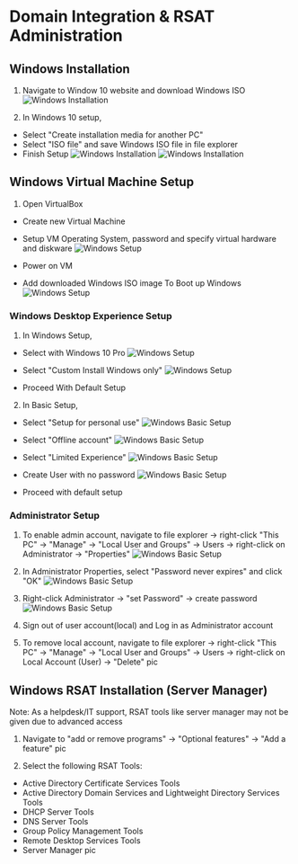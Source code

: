 # Domain Integration & RSAT Administration

## Windows Installation

1. Navigate to Window 10 website and download Windows ISO
![Windows Installation](./screenshots/windows-installation.png)

2. In Windows 10 setup,
- Select "Create installation media for another PC"
- Select "ISO file" and save Windows ISO file in file explorer
- Finish Setup
![Windows Installation](./screenshots/windows-installation-2.png)
![Windows Installation](./screenshots/windows-installation-3.png)

## Windows Virtual Machine Setup

1. Open VirtualBox
- Create new Virtual Machine
- Setup VM Operating System, password and specify virtual hardware and diskware
![Windows Setup](./screenshots/windows-setup.png)

- Power on VM
- Add downloaded Windows ISO image To Boot up Windows
![Windows Setup](./screenshots/windows-setup-2.png)

### Windows Desktop Experience Setup

1. In Windows Setup,
- Select with Windows 10 Pro
![Windows Setup](./screenshots/windows-setup-3.png)

- Select "Custom Install Windows only"
![Windows Setup](./screenshots/windows-setup-4.png)

- Proceed With Default Setup

2. In Basic Setup,
- Select "Setup for personal use"
![Windows Basic Setup](./screenshots/basic-setup.png)

- Select "Offline account"
![Windows Basic Setup](./screenshots/basic-setup-2.png)

- Select "Limited Experience"
![Windows Basic Setup](./screenshots/basic-setup-3.png)

- Create User with no password
![Windows Basic Setup](./screenshots/basic-setup-4.png)

- Proceed with default setup

### Administrator Setup
1. To enable admin account, navigate to file explorer -> right-click "This PC" -> "Manage" -> "Local User and Groups" -> Users -> right-click on Administrator -> "Properties"
![Windows Basic Setup](./screenshots/basic-setup-5.png)

2. In Administrator Properties, select "Password never expires" and click "OK"
![Windows Basic Setup](./screenshots/basic-setup-6.png)

3. Right-click Administrator -> "set Password" -> create password
![Windows Basic Setup](./screenshots/basic-setup-7.png)

4. Sign out of user account(local) and Log in as Administrator account

5. To remove local account, navigate to file explorer -> right-click "This PC" -> "Manage" -> "Local User and Groups" -> Users -> right-click on Local Account (User) -> "Delete"
pic

## Windows RSAT Installation (Server Manager)
Note: As a helpdesk/IT support, RSAT tools like server manager may not be given due to advanced access

1. Navigate to "add or remove programs" -> "Optional features" -> "Add a feature"
pic

2. Select the following RSAT Tools: 
- Active Directory Certificate Services Tools
- Active Directory Domain Services and Lightweight Directory Services Tools
- DHCP Server Tools
- DNS Server Tools
- Group Policy Management Tools
- Remote Desktop Services Tools
- Server Manager
pic